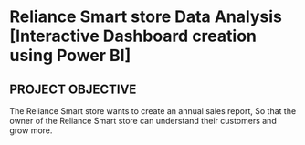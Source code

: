 # Reliance Smart store Data Analysis [Interactive Dashboard creation using Power BI]
## PROJECT OBJECTIVE
The Reliance Smart store wants to create an annual sales report, So that the owner of the Reliance Smart store can understand their customers and grow more.
